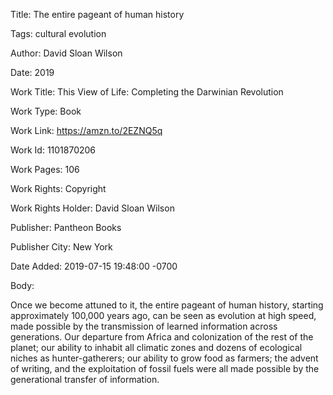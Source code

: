 Title:  The entire pageant of human history

Tags:   cultural evolution

Author: David Sloan Wilson

Date:   2019

Work Title: This View of Life: Completing the Darwinian Revolution

Work Type: Book

Work Link: https://amzn.to/2EZNQ5q

Work Id: 1101870206

Work Pages: 106

Work Rights: Copyright

Work Rights Holder: David Sloan Wilson

Publisher: Pantheon Books

Publisher City: New York

Date Added: 2019-07-15 19:48:00 -0700

Body: 

Once we become attuned to it, the entire pageant of human history, starting approximately 100,000 years ago, can be seen as evolution at high speed, made possible by the transmission of learned information across generations. Our departure from Africa and colonization of the rest of the planet; our ability to inhabit all climatic zones and dozens of ecological niches as hunter-gatherers; our ability to grow food as farmers; the advent of writing, and the exploitation of fossil fuels were all made possible by the generational transfer of information. 

